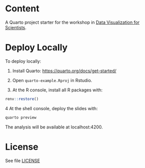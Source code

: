 # Content

A Quarto project starter for the workshop in [Data Visualization for Scientists](https://github.com/othomantegazza/dataviz-for-scientists-slides/).

# Deploy Locally

To deploy locally:

1. Install Quarto: https://quarto.org/docs/get-started/

2. Open `quarto-example.Rproj` in Rstudio.

3. At the R console, install all R packages with:

```r
renv::restore()
```

4 At the shell console, deploy the slides with:

```sh
quarto preview
```

The analysis will be available at localhost:4200.

# License

See file [LICENSE](LICENSE)
